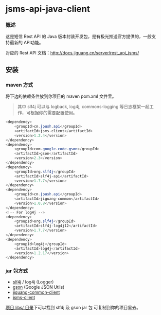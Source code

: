 # jsms-api-java-client

### 概述
这是短信 Rest API 的 Java 版本封装开发包，是有极光推送官方提供的，一般支持最新的 API功能。

对应的 Rest API 文档：http://docs.jiguang.cn/server/rest_api_jsms/

## 安装

### maven 方式
将下边的依赖条件放到你项目的 maven pom.xml 文件里。
> 其中 slf4j 可以与 logback, log4j, commons-logging 等日志框架一起工作，可根据你的需要配置使用。

```Java
<dependency>
    <groupId>cn.jpush.api</groupId>
    <artifactId>jsms-client</artifactId>
    <version>1.2.4</version>
</dependency>
<dependency>
	<groupId>com.google.code.gson</groupId>
	<artifactId>gson</artifactId>
	<version>2.3</version>
</dependency>
<dependency>
	<groupId>org.slf4j</groupId>
	<artifactId>slf4j-api</artifactId>
	<version>1.7.7</version>
</dependency>
<dependency>
    <groupId>cn.jpush.api</groupId>
    <artifactId>jiguang-common</artifactId>
    <version>1.0.8</version>
</dependency>
<!-- For log4j -->
<dependency>
	<groupId>org.slf4j</groupId>
	<artifactId>slf4j-log4j12</artifactId>
	<version>1.7.7</version>
</dependency>
<dependency>
	<groupId>log4j</groupId>
	<artifactId>log4j</artifactId>
	<version>1.2.17</version>
</dependency>
```

### jar 包方式
* [slf4j](http://www.slf4j.org/) / log4j (Logger)
* [gson](https://code.google.com/p/google-gson/) (Google JSON Utils)
* [jiguang-common-client](https://github.com/jpush/jiguang-java-client-common)
* [jsms-client](https://github.com/jpush/jsms-api-java-client/releases/download/jsms-client-1.2.2/jsms-client-1.2.2.zip)

[项目 libs/ 目录](https://github.com/jpush/jsms-api-java-client/tree/master/libs)下可以找到 slf4j 及 gson jar 包 可复制到你的项目里去。
